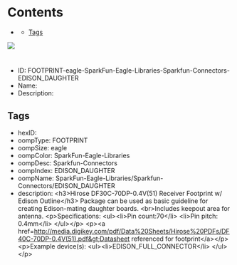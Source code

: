 



Contents
========

* [](#)
	* [Tags](#tags)
  
![][im]
# 

- ID: FOOTPRINT-eagle-SparkFun-Eagle-Libraries-Sparkfun-Connectors-EDISON_DAUGHTER
- Name: 
- Description: 

## Tags

- hexID: 
- oompType: FOOTPRINT
- oompSize: eagle
- oompColor: SparkFun-Eagle-Libraries
- oompDesc: Sparkfun-Connectors
- oompIndex: EDISON_DAUGHTER
- oompName: SparkFun-Eagle-Libraries/Sparkfun-Connectors/EDISON_DAUGHTER
- description: &lt;h3&gt;Hirose DF30C-70DP-0.4V(51) Receiver Footprint w/ Edison Outline&lt;/h3&gt;
Package can be used as basic guideline for creating Edison-mating daughter boards.
&lt;br&gt;Includes keepout area for antenna. 
&lt;p&gt;Specifications:
&lt;ul&gt;&lt;li&gt;Pin count:70&lt;/li&gt;
&lt;li&gt;Pin pitch: 0.4mm&lt;/li&gt;
&lt;/ul&gt;&lt;/p&gt;
&lt;p&gt;&lt;a href=http://media.digikey.com/pdf/Data%20Sheets/Hirose%20PDFs/DF40C-70DP-0.4V(51).pdf&gt;Datasheet referenced for footprint&lt;/a&gt;&lt;/p&gt;
&lt;p&gt;Example device(s):
&lt;ul&gt;&lt;li&gt;EDISON_FULL_CONNECTOR&lt;/li&gt;
&lt;/ul&gt;&lt;/p&gt;



[im]: image.png

